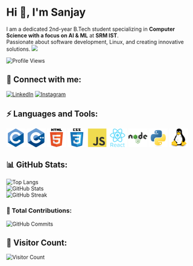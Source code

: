 # Hi 👋, I'm Sanjay

I am a dedicated 2nd-year B.Tech student specializing in **Computer Science with a focus on AI & ML** at **SRM IST**.  
Passionate about software development, Linux, and creating innovative solutions.
<img src="https://media.giphy.com/media/hvRJCLFzcasrR4ia7z/giphy.gif" width="30px"/>


![Profile Views](https://komarev.com/ghpvc/?username=sanjay1712ksk&label=Profile%20Views&color=0e75b6&style=flat)

## 🔗 Connect with me:
[![LinkedIn](https://img.shields.io/badge/LinkedIn-blue?style=for-the-badge&logo=linkedin)](https://www.linkedin.com/in/sanjaykumarksk/)
[![Instagram](https://img.shields.io/badge/Instagram-red?style=for-the-badge&logo=instagram)](https://www.instagram.com/ordinarymanofearth1218/)

## ⚡ Languages and Tools:
<p align="left">
  <img src="https://raw.githubusercontent.com/devicons/devicon/master/icons/c/c-original.svg" alt="C" width="50" height="50"/> 
  <img src="https://raw.githubusercontent.com/devicons/devicon/master/icons/cplusplus/cplusplus-original.svg" alt="C++" width="50" height="50"/> 
  <img src="https://raw.githubusercontent.com/devicons/devicon/master/icons/html5/html5-original-wordmark.svg" alt="HTML5" width="50" height="50"/> 
  <img src="https://raw.githubusercontent.com/devicons/devicon/master/icons/css3/css3-original-wordmark.svg" alt="CSS3" width="50" height="50"/> 
  <img src="https://raw.githubusercontent.com/devicons/devicon/master/icons/javascript/javascript-original.svg" alt="JavaScript" width="50" height="50"/> 
  <img src="https://raw.githubusercontent.com/devicons/devicon/master/icons/react/react-original-wordmark.svg" alt="React" width="50" height="50"/> 
  <img src="https://raw.githubusercontent.com/devicons/devicon/master/icons/nodejs/nodejs-original-wordmark.svg" alt="Node.js" width="50" height="50"/> 
  <img src="https://raw.githubusercontent.com/devicons/devicon/master/icons/python/python-original.svg" alt="Python" width="50" height="50"/> 
  <img src="https://raw.githubusercontent.com/devicons/devicon/master/icons/linux/linux-original.svg" alt="Linux" width="50" height="50"/> 
</p>

## 📊 GitHub Stats:
![Top Langs](https://github-readme-stats.vercel.app/api/top-langs?username=sanjay1712ksk&show_icons=true&locale=en&layout=compact)  
![GitHub Stats](https://github-readme-stats.vercel.app/api?username=sanjay1712ksk&show_icons=true&count_private=true&theme=radical)  
![GitHub Streak](https://github-readme-streak-stats.herokuapp.com?user=sanjay1712ksk&theme=dark&hide_border=true)  

### 🚀 Total Contributions:
![GitHub Commits](https://badges.pufler.dev/commits/yearly/sanjay1712ksk)

## 🎯 Visitor Count:
![Visitor Count](https://komarev.com/ghpvc/?username=sanjay1712ksk&label=Profile%20Visitors&color=0e75b6&style=flat)
